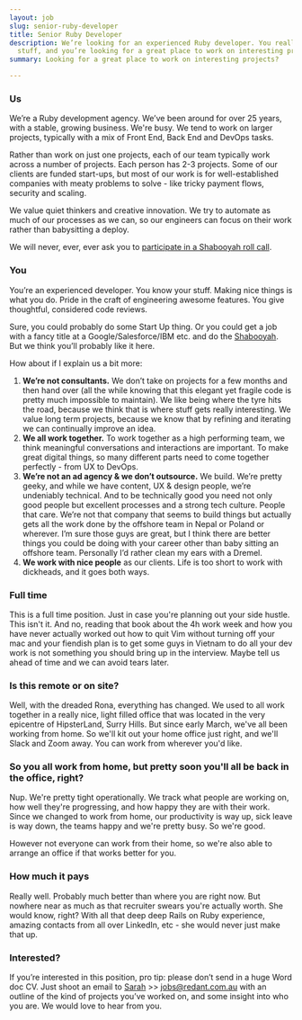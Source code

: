 ```yaml
---
layout: job
slug: senior-ruby-developer
title: Senior Ruby Developer
description: We’re looking for an experienced Ruby developer. You really know your
  stuff, and you’re looking for a great place to work on interesting projects.
summary: Looking for a great place to work on interesting projects?

---
```

### Us

We’re a Ruby development agency. We’ve been around for over 25 years, with a stable, growing business. We're busy. We tend to work on larger projects, typically with a mix of Front End, Back End and DevOps tasks.

Rather than work on just one projects, each of our team typically work across a number of  projects. Each person has 2-3 projects. Some of our clients are funded start-ups, but most of our work is for well-established companies with meaty problems to solve - like tricky payment flows, security and scaling.

We value quiet thinkers and creative innovation. We try to automate as much of our processes as we can, so our engineers can focus on their work rather than babysitting a deploy. 

We will never, ever, ever ask you to [participate in a Shabooyah roll call](https://www.reddit.com/r/videos/comments/k3efwo/workplace_from_your_nightmares/).

### You

You’re an experienced developer. You know your stuff. Making nice things is what you do. Pride in the craft of engineering awesome features. You give thoughtful, considered code reviews.

Sure, you could probably do some Start Up thing. Or you could get a job with a fancy title at a Google/Salesforce/IBM etc. and do the [Shabooyah](https://www.reddit.com/r/videos/comments/k3efwo/workplace_from_your_nightmares/). But we think you’ll probably like it here.

How about if I explain us a bit more:

1. **We’re not consultants.** We don’t take on projects for a few months and then hand over (all the while knowing that this elegant yet fragile code is pretty much impossible to maintain). We like being where the tyre hits the road, because we think that is where stuff gets really interesting. We value long term projects, because we know that by refining and iterating we can continually improve an idea.
2. **We all work together.** To work together as a high performing team, we think meaningful conversations and interactions are important. To make great digital things, so many different parts need to come together perfectly - from UX to DevOps.
3. **We’re not an ad agency & we don’t outsource.** We build. We’re pretty geeky, and while we have content, UX & design people, we’re undeniably technical. And to be technically good you need not only good people but excellent processes and a strong tech culture. People that care. We’re not that company that seems to build things but actually gets all the work done by the offshore team in Nepal or Poland or wherever. I’m sure those guys are great, but I think there are better things you could be doing with your career other than baby sitting an offshore team. Personally I’d rather clean my ears with a Dremel.
4. **We work with nice people** as our clients. Life is too short to work with dickheads, and it goes both ways.

### Full time

This is a full time position. Just in case you're planning out your side hustle. This isn't it. And no, reading that book about the 4h work week and how you have never actually worked out how to quit Vim without turning off your mac and your fiendish plan is to get some guys in Vietnam to do all your dev work is not something you should bring up in the interview. Maybe tell us ahead of time and we can avoid tears later.

### Is this remote or on site?

Well, with the dreaded Rona, everything has changed. We used to all work together in a really nice, light filled office that was located in the very epicentre of HipsterLand, Surry Hills. But since early March, we've all been working from home. So we'll kit out your home office just right, and we'll Slack and Zoom away. You can work from wherever you'd like.

### So you all work from home, but pretty soon you'll all be back in the office, right?

Nup. We're pretty tight operationally. We track what people are working on, how well they're progressing, and how happy they are with their work. Since we changed to work from home, our productivity is way up, sick leave is way down, the teams happy and we're pretty busy. So we're good. 

However not everyone can work from their home, so we're also able to arrange an office if that works better for you.

### How much it pays

Really well. Probably much better than where you are right now. But nowhere near as much as that recruiter swears you're actually worth. She would know, right? With all that deep deep Rails on Ruby experience, amazing contacts from all over LinkedIn, etc - she would never just make that up.

### Interested?

If you’re interested in this position, pro tip: please don’t send in a huge Word doc CV. Just shoot an email to [Sarah](mailto:jobs@redant.com.au) >> jobs@redant.com.au with an outline of the kind of projects you’ve worked on, and some insight into who you are. We would love to hear from you.